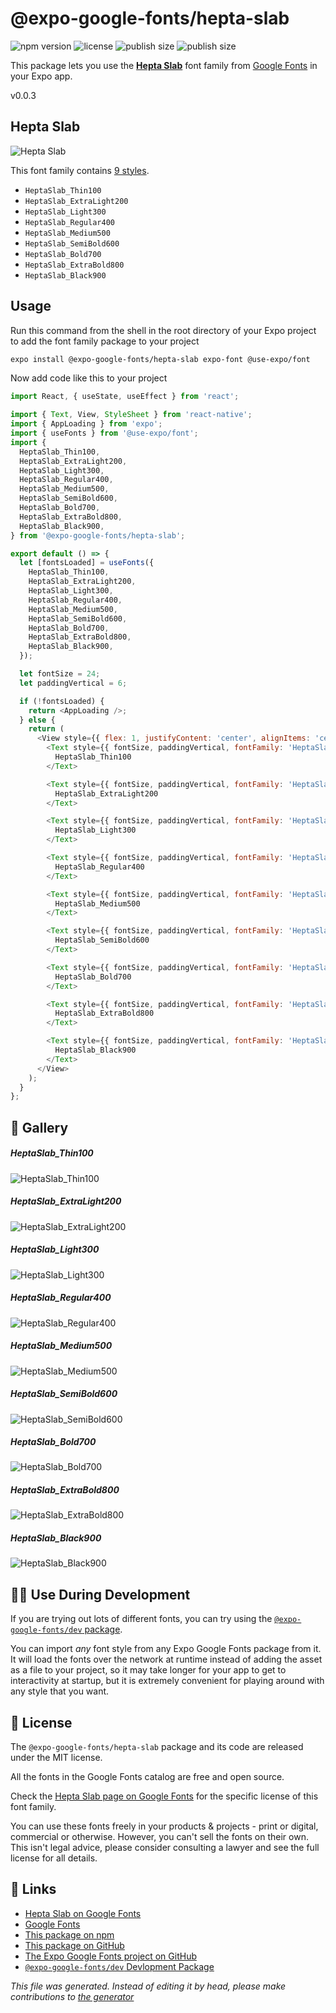 # @expo-google-fonts/hepta-slab

![npm version](https://flat.badgen.net/npm/v/@expo-google-fonts/hepta-slab)
![license](https://flat.badgen.net/github/license/expo/google-fonts)
![publish size](https://flat.badgen.net/packagephobia/install/@expo-google-fonts/hepta-slab)
![publish size](https://flat.badgen.net/packagephobia/publish/@expo-google-fonts/hepta-slab)

This package lets you use the [**Hepta Slab**](https://fonts.google.com/specimen/Hepta+Slab) font family from [Google Fonts](https://fonts.google.com/) in your Expo app.

v0.0.3

## Hepta Slab

![Hepta Slab](./font-family.png)

This font family contains [9 styles](#gallery).

- `HeptaSlab_Thin100`
- `HeptaSlab_ExtraLight200`
- `HeptaSlab_Light300`
- `HeptaSlab_Regular400`
- `HeptaSlab_Medium500`
- `HeptaSlab_SemiBold600`
- `HeptaSlab_Bold700`
- `HeptaSlab_ExtraBold800`
- `HeptaSlab_Black900`

## Usage

Run this command from the shell in the root directory of your Expo project to add the font family package to your project
```sh
expo install @expo-google-fonts/hepta-slab expo-font @use-expo/font
```

Now add code like this to your project
```js
import React, { useState, useEffect } from 'react';

import { Text, View, StyleSheet } from 'react-native';
import { AppLoading } from 'expo';
import { useFonts } from '@use-expo/font';
import {
  HeptaSlab_Thin100,
  HeptaSlab_ExtraLight200,
  HeptaSlab_Light300,
  HeptaSlab_Regular400,
  HeptaSlab_Medium500,
  HeptaSlab_SemiBold600,
  HeptaSlab_Bold700,
  HeptaSlab_ExtraBold800,
  HeptaSlab_Black900,
} from '@expo-google-fonts/hepta-slab';

export default () => {
  let [fontsLoaded] = useFonts({
    HeptaSlab_Thin100,
    HeptaSlab_ExtraLight200,
    HeptaSlab_Light300,
    HeptaSlab_Regular400,
    HeptaSlab_Medium500,
    HeptaSlab_SemiBold600,
    HeptaSlab_Bold700,
    HeptaSlab_ExtraBold800,
    HeptaSlab_Black900,
  });

  let fontSize = 24;
  let paddingVertical = 6;

  if (!fontsLoaded) {
    return <AppLoading />;
  } else {
    return (
      <View style={{ flex: 1, justifyContent: 'center', alignItems: 'center' }}>
        <Text style={{ fontSize, paddingVertical, fontFamily: 'HeptaSlab_Thin100' }}>
          HeptaSlab_Thin100
        </Text>

        <Text style={{ fontSize, paddingVertical, fontFamily: 'HeptaSlab_ExtraLight200' }}>
          HeptaSlab_ExtraLight200
        </Text>

        <Text style={{ fontSize, paddingVertical, fontFamily: 'HeptaSlab_Light300' }}>
          HeptaSlab_Light300
        </Text>

        <Text style={{ fontSize, paddingVertical, fontFamily: 'HeptaSlab_Regular400' }}>
          HeptaSlab_Regular400
        </Text>

        <Text style={{ fontSize, paddingVertical, fontFamily: 'HeptaSlab_Medium500' }}>
          HeptaSlab_Medium500
        </Text>

        <Text style={{ fontSize, paddingVertical, fontFamily: 'HeptaSlab_SemiBold600' }}>
          HeptaSlab_SemiBold600
        </Text>

        <Text style={{ fontSize, paddingVertical, fontFamily: 'HeptaSlab_Bold700' }}>
          HeptaSlab_Bold700
        </Text>

        <Text style={{ fontSize, paddingVertical, fontFamily: 'HeptaSlab_ExtraBold800' }}>
          HeptaSlab_ExtraBold800
        </Text>

        <Text style={{ fontSize, paddingVertical, fontFamily: 'HeptaSlab_Black900' }}>
          HeptaSlab_Black900
        </Text>
      </View>
    );
  }
};

```

## 🔡 Gallery

##### HeptaSlab_Thin100
![HeptaSlab_Thin100](./534d777769f5477f07228b5576ec1d9e5f8524ebb5568ee0c7ead05433221d78.ttf.png)

##### HeptaSlab_ExtraLight200
![HeptaSlab_ExtraLight200](./de95a9d08b1575d9f362c8b8fdd65bd2909ac29ad85189cbcc2d2bb7b79bae55.ttf.png)

##### HeptaSlab_Light300
![HeptaSlab_Light300](./4cd4b89cf596ab747187626051fcb2da9f1ee5facedc163666b009c58d2e6a4a.ttf.png)

##### HeptaSlab_Regular400
![HeptaSlab_Regular400](./fd8aa078be565bf9944c3c9a7158b16836fdcd409b6df1377b7ce805078acf7f.ttf.png)

##### HeptaSlab_Medium500
![HeptaSlab_Medium500](./7d62a8746b071e53a6b32f2f3a0052555f9d40c47fecd5bd70697f632af7b585.ttf.png)

##### HeptaSlab_SemiBold600
![HeptaSlab_SemiBold600](./5b2cd08d92feb50e4548237182dede8320631fffad112e55ac8ffec9bd254dbc.ttf.png)

##### HeptaSlab_Bold700
![HeptaSlab_Bold700](./c732dc9ed4d5762dd9391ce2ed11a31606c9ec3305bef745bce6d06bdb2403df.ttf.png)

##### HeptaSlab_ExtraBold800
![HeptaSlab_ExtraBold800](./d4ba935b82b68baaeb5bc719f5132fb28f94a27979e65e4ad25c5ff85d02303f.ttf.png)

##### HeptaSlab_Black900
![HeptaSlab_Black900](./bf562116fb32949fa7d908466470e1c6d03ae7bb83023d1428527ecec91d9201.ttf.png)


## 👩‍💻 Use During Development

If you are trying out lots of different fonts, you can try using the [`@expo-google-fonts/dev` package](https://github.com/expo/google-fonts/tree/master/font-packages/dev#readme).

You can import *any* font style from any Expo Google Fonts package from it. It will load the fonts
over the network at runtime instead of adding the asset as a file to your project, so it may take longer
for your app to get to interactivity at startup, but it is extremely convenient
for playing around with any style that you want.

## 📖 License

The `@expo-google-fonts/hepta-slab` package and its code are released under the MIT license.

All the fonts in the Google Fonts catalog are free and open source.

Check the [Hepta Slab page on Google Fonts](https://fonts.google.com/specimen/Hepta+Slab) for the specific license of this font family.

You can use these fonts freely in your products & projects - print or digital, commercial or otherwise. However, you can't sell the fonts on their own. This isn't legal advice, please consider consulting a lawyer and see the full license for all details.

## 🔗 Links

- [Hepta Slab on Google Fonts](https://fonts.google.com/specimen/Hepta+Slab)
- [Google Fonts](https://fonts.google.com/)
- [This package on npm](https://www.npmjs.com/package/@expo-google-fonts/hepta-slab)
- [This package on GitHub](https://github.com/expo/google-fonts/tree/master/font-packages/hepta-slab)
- [The Expo Google Fonts project on GitHub](https://github.com/expo/google-fonts)
- [`@expo-google-fonts/dev` Devlopment Package](https://github.com/expo/google-fonts/tree/master/font-packages/dev)


*This file was generated. Instead of editing it by head, please make contributions to [the generator](https://github.com/expo/google-fonts/tree/master/packages/generator)*
